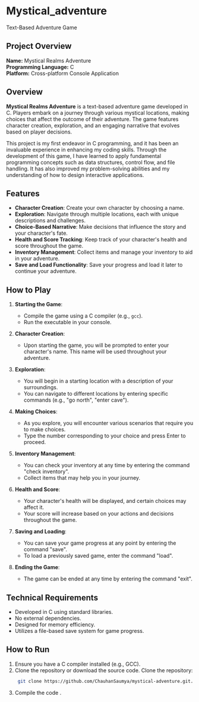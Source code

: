 # Mystical_adventure
Text-Based Adventure Game
## Project Overview
**Name:** Mystical Realms Adventure  
**Programming Language:** C  
**Platform:** Cross-platform Console Application  

## Overview
**Mystical Realms Adventure** is a text-based adventure game developed in C. Players embark on a journey through various mystical locations, making choices that affect the outcome of their adventure. The game features character creation, exploration, and an engaging narrative that evolves based on player decisions.

This project is my first endeavor in C programming, and it has been an invaluable experience in enhancing my coding skills. Through the development of this game, I have learned to apply fundamental programming concepts such as data structures, control flow, and file handling. It has also improved my problem-solving abilities and my understanding of how to design interactive applications.

## Features
- **Character Creation**: Create your own character by choosing a name.
- **Exploration**: Navigate through multiple locations, each with unique descriptions and challenges.
- **Choice-Based Narrative**: Make decisions that influence the story and your character's fate.
- **Health and Score Tracking**: Keep track of your character's health and score throughout the game.
- **Inventory Management**: Collect items and manage your inventory to aid in your adventure.
- **Save and Load Functionality**: Save your progress and load it later to continue your adventure.

## How to Play
1. **Starting the Game**: 
   - Compile the game using a C compiler (e.g., `gcc`).
   - Run the executable in your console.

2. **Character Creation**:
   - Upon starting the game, you will be prompted to enter your character's name. This name will be used throughout your adventure.

3. **Exploration**:
   - You will begin in a starting location with a description of your surroundings.
   - You can navigate to different locations by entering specific commands (e.g., "go north", "enter cave").

4. **Making Choices**:
   - As you explore, you will encounter various scenarios that require you to make choices.
   - Type the number corresponding to your choice and press Enter to proceed.

5. **Inventory Management**:
   - You can check your inventory at any time by entering the command "check inventory".
   - Collect items that may help you in your journey.

6. **Health and Score**:
   - Your character's health will be displayed, and certain choices may affect it.
   - Your score will increase based on your actions and decisions throughout the game.

7. **Saving and Loading**:
   - You can save your game progress at any point by entering the command "save".
   - To load a previously saved game, enter the command "load".

8. **Ending the Game**:
   - The game can be ended at any time by entering the command "exit".

## Technical Requirements
- Developed in C using standard libraries.
- No external dependencies.
- Designed for memory efficiency.
- Utilizes a file-based save system for game progress.

## How to Run
1. Ensure you have a C compiler installed (e.g., GCC).
2. Clone the repository or download the source code.
   Clone the repository:
   ```bash
    git clone https://github.com/ChauhanSaumya/mystical-adventure.git.
3. Compile the code .
